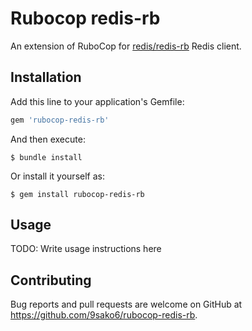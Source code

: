 # Rubocop redis-rb

An extension of RuboCop for [redis/redis-rb](https://github.com/redis/redis-rb) Redis client.

## Installation

Add this line to your application's Gemfile:

```ruby
gem 'rubocop-redis-rb'
```

And then execute:

    $ bundle install

Or install it yourself as:

    $ gem install rubocop-redis-rb

## Usage

TODO: Write usage instructions here

## Contributing

Bug reports and pull requests are welcome on GitHub at https://github.com/9sako6/rubocop-redis-rb.
